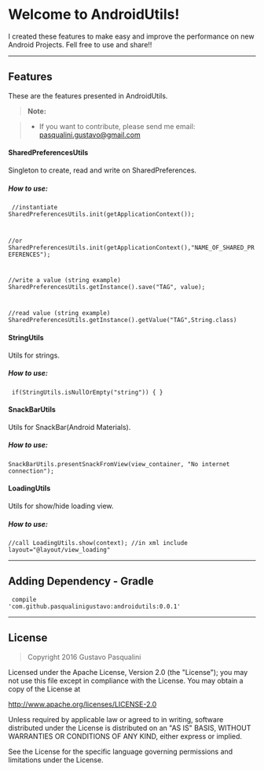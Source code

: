 Welcome to AndroidUtils!
===================


I created these features to make easy and improve the performance on new Android Projects.
Fell free to use and share!!

----------


Features
-------------

These are the features presented in AndroidUtils.

> **Note:**

> - If you want to contribute, please send me email: pasqualini.gustavo@gmail.com

#### SharedPreferencesUtils

Singleton to create, read and write on SharedPreferences.
##### How to use:

<code> //instantiate
SharedPreferencesUtils.init(getApplicationContext());<p>
<p>//or
SharedPreferencesUtils.init(getApplicationContext(),"NAME_OF_SHARED_PREFERENCES");<p>
<p>//write a value (string example)
SharedPreferencesUtils.getInstance().save("TAG", value);<p>
<p>//read value (string example)
SharedPreferencesUtils.getInstance().getValue("TAG",String.class)</code>

#### StringUtils

Utils for strings.
##### How to use:
<code> if(StringUtils.isNullOrEmpty("string")) { }</code>

#### SnackBarUtils

Utils for SnackBar(Android Materials).
##### How to use:
<code>SnackBarUtils.presentSnackFromView(view_container, "No internet connection");</code>

#### LoadingUtils

Utils for show/hide loading view.
##### How to use:
<code>//call
LoadingUtils.show(context);
//in xml 
include layout="@layout/view_loading"</code>

----------

Adding Dependency - Gradle
-------------------

<code> compile 'com.github.pasqualinigustavo:androidutils:0.0.1'</code>

----------

License
--------------------

> Copyright 2016 Gustavo Pasqualini
> 
Licensed under the Apache License, Version 2.0 (the "License");
you may not use this file except in compliance with the License.
You may obtain a copy of the License at <p>
http://www.apache.org/licenses/LICENSE-2.0 <p>
Unless required by applicable law or agreed to in writing, software
distributed under the License is distributed on an "AS IS" BASIS,
WITHOUT WARRANTIES OR CONDITIONS OF ANY KIND, either express or implied.
<p>
See the License for the specific language governing permissions and
limitations under the License.
